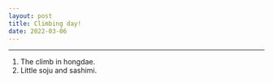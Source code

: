 ```yaml
---
layout: post
title: Climbing day!
date: 2022-03-06
---
```


***

1. The climb in hongdae.
2. Little soju and sashimi.